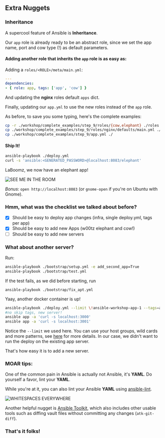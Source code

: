 ## Extra Nuggets

### Inheritance

A supercool feature of Ansible is **Inheritance**.

Our `app` role is already ready to be an abstract role, since we set the app name, port and cow type (!) as default parameters.

#### Adding another role that inherits the `app` role is as easy as:

Adding a `roles/<ROLE>/meta/main.yml`:

```yaml
---
dependencies:
- { role: app, tags: ['app', 'cow'] }
```

And updating the **nginx** roles default `apps` dict.

Finally, updating our `app.yml` to use the new roles instead of the `app` role.

As before, to save you some typing, here's the complete examples:

```sh
cp -r ./workshop/complete_examples/step_9/roles/{cow,elephant} ./roles
cp ./workshop/complete_examples/step_9/roles/nginx/defaults/main.yml ./roles/nginx/defaults/main.yml
cp ./workshop/complete_examples/step_9/app.yml ./
```

#### Ship It!

```sh
ansible-playbook ./deploy.yml
curl -s 'ansible:<GENERATED_PASSWORD>@localhost:8083/elephant'
```

LaBoomz, we now have an elephant app!

![SEE ME IN THE ROOM](https://github.com/bigpandaio/ansible-workshop/blob/apprentice-workshop-docker/memez/ascii-elephant.jpg?raw=true)

_Bonus_: `open http://localhost:8083` (or `gnome-open` if you're on Ubuntu with Gnome).

### Hmm, what was the checklist we talked about before?

- [x] Should be easy to deploy app changes (infra, single deploy.yml, tags per app)
- [x] Should be easy to add new Apps (w00tz elephant and cow!)
- [ ] Should be easy to add new servers

### What about another server?

Run:

```sh
ansible-playbook ./bootstrap/setup.yml -e add_second_app=True
ansible-playbook ./bootstrap/test.yml
```

If the test fails, as we did before starting, run

```
ansible-playbook ./bootstrap/fix_apt.yml
```

Yaay, another docker container is up!

```sh
ansible-playbook ./deploy.yml --limit \!ansible-workshop-app-1 --tags=all
#no skip tags, new server!
ansible app -a 'curl -s localhost:3000'
ansible app -a 'curl -s localhost:3001'
```

Notice the `--limit` we used here.
You can use your host groups, wild cards and more patterns, see [here](http://docs.ansible.com/ansible/intro_patterns.html) for more details.
In our case, we didn't want to run the deploy on the existing app server.

That's how easy it is to add a new server.

### MOAR tips:

One of the common pain in Ansible is actually not Ansible, it's **YAML**.
Do yourself a favor, lint your **YAML**.

While you're at it, you can also lint your Ansible **YAML** using [ansible-lint](https://github.com/willthames/ansible-lint).

![WHITESPACES EVERYWHERE](https://github.com/bigpandaio/ansible-workshop/blob/apprentice-workshop-docker/memez/whitespace.jpg?raw=true)

Another helpful nugget is [Ansible Toolkit](https://github.com/dellis23/ansible-toolkit), which also includes other usable tools such as diffing vault files without committing any changes (`atk-git-diff`).

### That's it folks!
